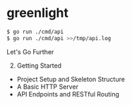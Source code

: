 # greenlight

```bash
$ go run ./cmd/api
$ go run ./cmd/api >>/tmp/api.log
```

Let's Go Further

2. Getting Started

- Project Setup and Skeleton Structure
- A Basic HTTP Server
- API Endpoints and RESTful Routing
